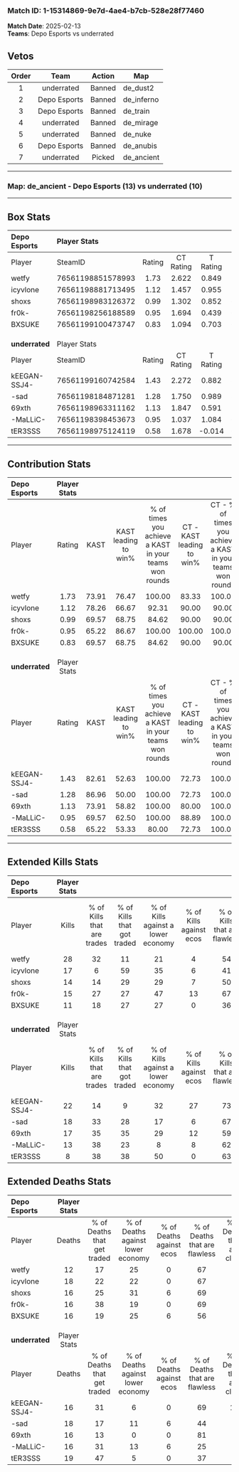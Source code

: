 ### Match ID: 1-15314869-9e7d-4ae4-b7cb-528e28f77460  
**Match Date**: 2025-02-13  
**Teams**: Depo Esports vs underrated  

## Vetos  

| Order | Team | Action | Map |
| :---: | :--: | :----: | --- |
| 1 | underrated | Banned | de_dust2 |
| 2 | Depo Esports | Banned | de_inferno |
| 3 | Depo Esports | Banned | de_train |
| 4 | underrated | Banned | de_mirage |
| 5 | underrated | Banned | de_nuke |
| 6 | Depo Esports | Banned | de_anubis |
| 7 | underrated | Picked | de_ancient |

---  

### **Map**: de_ancient - Depo Esports (13) vs underrated (10)  
---  

## Box Stats  

| **Depo Esports** | Player Stats      |        |           |          |       |       |       |         |        |      |     |
| :- | :- | :-: | :-: | :-: | :-: | :-: | :-: | :-: | :-: | :-: | :-: |
| Player           | SteamID           | Rating | CT Rating | T Rating | KAST  |  ADR  | Kills | Assists | Deaths | K/D  | HS% |
| wetfy            | 76561198851578993 |  1.73  |   2.622   |  0.849   | 73.91 | 106.1 |  28   |    3    |   12   | 2.33 | 60  |
| icyvlone         | 76561198881713495 |  1.12  |   1.457   |  0.955   | 78.26 | 82.9  |  17   |    1    |   18   | 0.94 | 58  |
| shoxs            | 76561198983126372 |  0.99  |   1.302   |  0.852   | 69.57 | 75.0  |  14   |    6    |   16   | 0.88 | 85  |
| fr0k-            | 76561198256188589 |  0.95  |   1.694   |  0.439   | 65.22 | 64.7  |  15   |    4    |   16   | 0.94 | 80  |
| BXSUKE           | 76561199100473747 |  0.83  |   1.094   |  0.703   | 69.57 | 63.3  |  11   |    4    |   16   | 0.69 | 54  |
|                  |                   |        |           |          |       |       |       |         |        |      |     |
|                  |                   |        |           |          |       |       |       |         |        |      |     |
|                  |                   |        |           |          |       |       |       |         |        |      |     |
| **underrated**   | Player Stats      |        |           |          |       |       |       |         |        |      |     |
| Player           | SteamID           | Rating | CT Rating | T Rating | KAST  |  ADR  | Kills | Assists | Deaths | K/D  | HS% |
| kEEGAN-SSJ4-     | 76561199160742584 |  1.43  |   2.272   |  0.882   | 82.61 | 91.1  |  22   |    4    |   16   | 1.38 | 31  |
| -sad             | 76561198184871281 |  1.28  |   1.750   |  0.989   | 86.96 | 91.5  |  18   |    8    |   18   | 1.00 | 50  |
| 69xth            | 76561198963311162 |  1.13  |   1.847   |  0.591   | 73.91 | 73.3  |  17   |    7    |   16   | 1.06 | 29  |
| -MaLLiC-         | 76561198398453673 |  0.95  |   1.037   |  1.084   | 69.57 | 69.9  |  13   |    8    |   16   | 0.81 | 69  |
| tER3SSS          | 76561198975124119 |  0.58  |   1.678   |  -0.014  | 65.22 | 48.4  |   8   |    7    |   19   | 0.42 | 50  |
---  

## Contribution Stats  

| **Depo Esports** | Player Stats |       |                      |                                                        |                           |                                                             |                          |                                                            |
| :- | :-: | :-: | :-: | :-: | :-: | :-: | :-: | :-: |
| Player           |    Rating    | KAST  | KAST leading to win% | % of times you achieve a KAST in your teams won rounds | CT - KAST leading to win% | CT - % of times you achieve a KAST in your teams won rounds | T - KAST leading to win% | T - % of times you achieve a KAST in your teams won rounds |
| wetfy            |     1.73     | 73.91 |        76.47         |                         100.00                         |           83.33           |                           100.00                            |          60.00           |                           100.00                           |
| icyvlone         |     1.12     | 78.26 |        66.67         |                         92.31                          |           90.00           |                            90.00                            |          37.50           |                           100.00                           |
| shoxs            |     0.99     | 69.57 |        68.75         |                         84.62                          |           90.00           |                            90.00                            |          33.33           |                           66.67                            |
| fr0k-            |     0.95     | 65.22 |        86.67         |                         100.00                         |          100.00           |                           100.00                            |          60.00           |                           100.00                           |
| BXSUKE           |     0.83     | 69.57 |        68.75         |                         84.62                          |           90.00           |                            90.00                            |          33.33           |                           66.67                            |
|                  |              |       |                      |                                                        |                           |                                                             |                          |                                                            |
|                  |              |       |                      |                                                        |                           |                                                             |                          |                                                            |
|                  |              |       |                      |                                                        |                           |                                                             |                          |                                                            |
| **underrated**   | Player Stats |       |                      |                                                        |                           |                                                             |                          |                                                            |
| Player           |    Rating    | KAST  | KAST leading to win% | % of times you achieve a KAST in your teams won rounds | CT - KAST leading to win% | CT - % of times you achieve a KAST in your teams won rounds | T - KAST leading to win% | T - % of times you achieve a KAST in your teams won rounds |
| kEEGAN-SSJ4-     |     1.43     | 82.61 |        52.63         |                         100.00                         |           72.73           |                           100.00                            |          25.00           |                           100.00                           |
| -sad             |     1.28     | 86.96 |        50.00         |                         100.00                         |           72.73           |                           100.00                            |          22.22           |                           100.00                           |
| 69xth            |     1.13     | 73.91 |        58.82         |                         100.00                         |           80.00           |                           100.00                            |          28.57           |                           100.00                           |
| -MaLLiC-         |     0.95     | 69.57 |        62.50         |                         100.00                         |           88.89           |                           100.00                            |          28.57           |                           100.00                           |
| tER3SSS          |     0.58     | 65.22 |        53.33         |                         80.00                          |           72.73           |                           100.00                            |           0.00           |                            0.00                            |
---  

## Extended Kills Stats  

| **Depo Esports** | Player Stats |                            |                            |                                    |                         |                              |                                 |                                       |                    |           |
| :- | :-: | :-: | :-: | :-: | :-: | :-: | :-: | :-: | :-: | :-: |
| Player           |    Kills     | % of Kills that are trades | % of Kills that got traded | % of Kills against a lower economy | % of Kills against ecos | % of Kills that are flawless | % of Kills that are close duels | % of Kills that are assisted by flash | Pistol Round Kills | AWP Kills |
| wetfy            |      28      |             32             |             11             |                 21                 |            4            |              54              |                0                |                   0                   |         5          |     3     |
| icyvlone         |      17      |             6              |             59             |                 35                 |            6            |              41              |               24                |                  12                   |         0          |     2     |
| shoxs            |      14      |             14             |             29             |                 29                 |            7            |              50              |                0                |                   0                   |         0          |     3     |
| fr0k-            |      15      |             27             |             27             |                 47                 |           13            |              67              |                0                |                   0                   |         0          |     1     |
| BXSUKE           |      11      |             18             |             27             |                 27                 |            0            |              36              |                9                |                   0                   |         0          |     1     |
|                  |              |                            |                            |                                    |                         |                              |                                 |                                       |                    |           |
|                  |              |                            |                            |                                    |                         |                              |                                 |                                       |                    |           |
|                  |              |                            |                            |                                    |                         |                              |                                 |                                       |                    |           |
| **underrated**   | Player Stats |                            |                            |                                    |                         |                              |                                 |                                       |                    |           |
| Player           |    Kills     | % of Kills that are trades | % of Kills that got traded | % of Kills against a lower economy | % of Kills against ecos | % of Kills that are flawless | % of Kills that are close duels | % of Kills that are assisted by flash | Pistol Round Kills | AWP Kills |
| kEEGAN-SSJ4-     |      22      |             14             |             9              |                 32                 |           27            |              73              |                5                |                   5                   |         15         |     1     |
| -sad             |      18      |             33             |             28             |                 17                 |            6            |              67              |                0                |                  11                   |         0          |     1     |
| 69xth            |      17      |             35             |             35             |                 29                 |           12            |              59              |                6                |                   0                   |         0          |     0     |
| -MaLLiC-         |      13      |             38             |             23             |                 8                  |            8            |              62              |                8                |                   0                   |         0          |     0     |
| tER3SSS          |      8       |             38             |             38             |                 50                 |            0            |              63              |                0                |                   0                   |         0          |     0     |
## Extended Deaths Stats  

| **Depo Esports** | Player Stats |                             |                                   |                          |                               |                            |                           |               |
| :- | :-: | :-: | :-: | :-: | :-: | :-: | :-: | :-: |
| Player           |    Deaths    | % of Deaths that get traded | % of Deaths against lower economy | % of Deaths against ecos | % of Deaths that are flawless | % of Deaths that are close | % of Deaths while blinded | Deaths to AWP |
| wetfy            |      12      |             17              |                25                 |            0             |              67               |             0              |             0             |       4       |
| icyvlone         |      18      |             22              |                22                 |            0             |              67               |             0              |             0             |       2       |
| shoxs            |      16      |             25              |                31                 |            6             |              69               |             6              |             0             |       5       |
| fr0k-            |      16      |             38              |                19                 |            0             |              69               |             6              |            19             |       1       |
| BXSUKE           |      16      |             19              |                25                 |            6             |              56               |             6              |             0             |       3       |
|                  |              |                             |                                   |                          |                               |                            |                           |               |
|                  |              |                             |                                   |                          |                               |                            |                           |               |
|                  |              |                             |                                   |                          |                               |                            |                           |               |
| **underrated**   | Player Stats |                             |                                   |                          |                               |                            |                           |               |
| Player           |    Deaths    | % of Deaths that get traded | % of Deaths against lower economy | % of Deaths against ecos | % of Deaths that are flawless | % of Deaths that are close | % of Deaths while blinded | Deaths to AWP |
| kEEGAN-SSJ4-     |      16      |             31              |                 6                 |            0             |              69               |             19             |            13             |       1       |
| -sad             |      18      |             17              |                11                 |            6             |              44               |             0              |             0             |       1       |
| 69xth            |      16      |             13              |                 0                 |            0             |              81               |             0              |             0             |       2       |
| -MaLLiC-         |      16      |             31              |                13                 |            6             |              25               |             6              |             0             |       1       |
| tER3SSS          |      19      |             47              |                 5                 |            0             |              37               |             5              |             0             |       0       |

